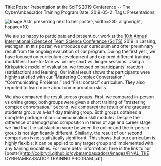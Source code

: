 Title: Poster Presentation at the SciTS 2019 Conference -- The CyberAmbassador Training Program
Date: 2019-05-21
Tags: Presentations

![Image Astri presenting next to her poster](http://colbrydi.github.io/cyberambassadors/images/Scite2019.jpeg){ width=200, align=right, hspace=10}

We are so happy to participate and present our work at the [10th Annual International Science of Team Science Conference (SciTS)](https://www.inscits.org/) 2019 in Lansing, Michigan. In this poster, we introduce our curriculum and offer preliminary result from the ongoing evaluation of our program. During the first year, we have focused on curriculum development and explored different training modalities: face-to-face vs. online; short vs. longer sessions. Using a Kirkpatrick model of evaluation, we focused on participants’ reaction (satisfaction) and learning. Our initial result shows that participants were highly satisfied with our “Mastering Complex Conversation,” “Communicating Problems,” and “First contact” curriculum. They also reported to learn more about communication skills.

We also compared the result across groups. First, we compared in-person vs online group; both groups were given a short training of “mastering complex conversation.” Second, we compared the result of the graduate students group vs a-half day training group. Both groups obtained a complete package of our communication skill modules. Despite the difference of demographic composition in terms of age and career stage, we find that the satisfaction score between the online and the in-person group is not significantly different. Similarly, the result of our second comparison is not statistically significant. This shows that our curriculum is highly flexible: it can be applied to any target group and implemented with any training modalities. For more detail information, here is the link to our [poster](http://colbrydi.github.io/cyberambassadors/images/FINAL_THE CYBERAMBASSADOR TRAINING PROGRAM.pdf).
